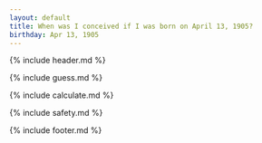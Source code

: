 ```yaml
---
layout: default
title: When was I conceived if I was born on April 13, 1905?
birthday: Apr 13, 1905
---
```


{% include header.md %}

{% include guess.md %}

{% include calculate.md %}

{% include safety.md %}

{% include footer.md %}



